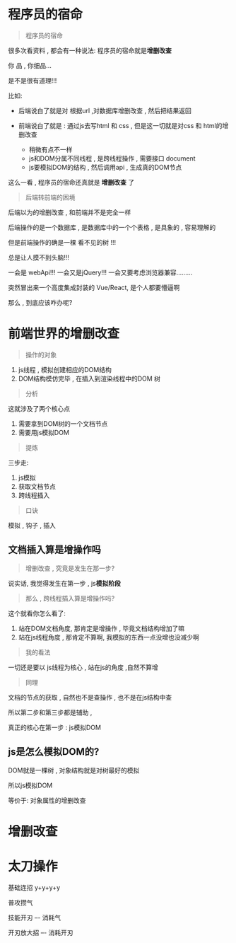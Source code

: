 # 程序员的宿命

> 程序员的宿命

很多次看资料 , 都会有一种说法: 程序员的宿命就是**增删改查**

你 品 , 你细品...

是不是很有道理!!!

比如:  

- 后端说白了就是对 根据url ,对数据库增删改查 , 然后把结果返回

- 前端说白了就是 : 通过js去写html 和 css ,  但是这一切就是对css 和 html的增删改查
  - 稍微有点不一样 
  - js和DOM分属不同线程  , 是跨线程操作 , 需要接口 document
  - js要模拟DOM的结构 , 然后调用api , 生成真的DOM节点



这么一看 , 程序员的宿命还真就是 **增删改查** 了



> 后端转前端的困境

后端以为的增删改查 , 和前端并不是完全一样 

后端操作的是一个数据库 , 是数据库中的一个个表格 , 是具象的 , 容易理解的



但是前端操作的确是一棵 看不见的树 !!!

总是让人摸不到头脑!!!

一会是 webApi!!! 一会又是jQuery!!! 一会又要考虑浏览器兼容.….….

突然冒出来一个高度集成封装的 Vue/React, 是个人都要懵逼啊

那么 , 到底应该咋办呢?



# 前端世界的增删改查

> 操作的对象

1. js线程 , 模拟创建相应的DOM结构
2. DOM结构模仿完毕 , 在插入到渲染线程中的DOM 树

> 分析

这就涉及了两个核心点

1. 需要拿到DOM树的一个文档节点
2. 需要用js模拟DOM

> 提炼

三步走:

1. js模拟
2. 获取文档节点
3. 跨线程插入

> 口诀

模拟 ,  钩子 ,  插入



## 文档插入算是增操作吗

> 增删改查 , 究竟是发生在那一步?

说实话, 我觉得发生在第一步 , js**模拟阶段**

> 那么 , 跨线程插入算是增操作吗?

这个就看你怎么看了:

1. 站在DOM文档角度, 那肯定是增操作 , 毕竟文档结构增加了嘛
2. 站在js线程角度 , 那肯定不算啊, 我模拟的东西一点没增也没减少啊

> 我的看法

一切还是要以 js线程为核心 , 站在js的角度 ,自然不算增

> 同理

文档的节点的获取 , 自然也不是查操作 , 也不是在js结构中查

所以第二步和第三步都是辅助 , 

真正的核心在第一步 :  js模拟DOM



## js是怎么模拟DOM的?

DOM就是一棵树 ,  对象结构就是对树最好的模拟

所以js模拟DOM

等价于:  对象属性的增删改查





# 增删改查







# 太刀操作

基础连招 y+y+y+y



普攻攒气  

技能开刃 –- 消耗气

开刃放大招 –- 消耗开刃